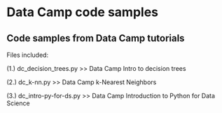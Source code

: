 # Data Camp code samples
## Code samples from Data Camp tutorials

Files included:

(1.) dc_decision_trees.py >> Data Camp Intro to decision trees

(2.) dc_k-nn.py >> Data Camp k-Nearest Neighbors

(3.) dc_intro-py-for-ds.py >> Data Camp Introduction to Python for Data Science
